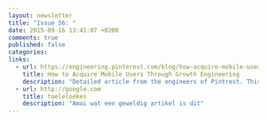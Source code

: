 ```yaml
---
layout: newsletter
title: "Issue 56: "
date: 2015-09-16 13:41:07 +0200
comments: true
published: false
categories:
links:
  - url: https://engineering.pinterest.com/blog/how-acquire-mobile-users-through-growth-engineering
    title: How to Acquire Mobile Users Through Growth Engineering
    description: "Detailed article from the engineers of Pintrest. This article gives you an idea how to choose your _One Metric that Matters_, in the case of Pintrest this metrics was engaged pinners, because sometimes optimizing for one metric has a negative impact on others."
  - url: http://google.com
    title: toeleloekes
    description: "Amai wat een geweldig artikel is dit"  
---
```


